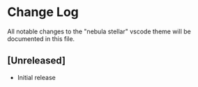 # Change Log

All notable changes to the "nebula stellar" vscode theme will be documented in this file.

## [Unreleased]

- Initial release
